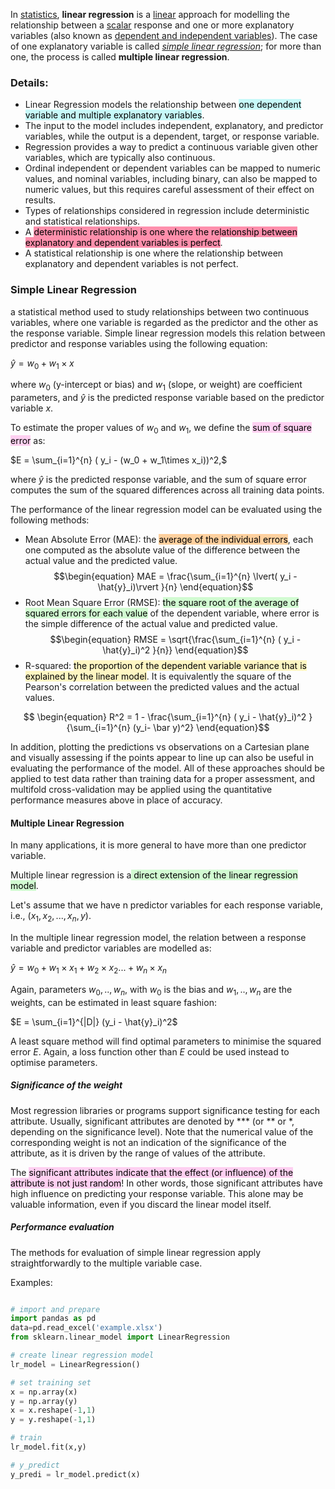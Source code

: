 
In [statistics](https://en.wikipedia.org/wiki/Statistics "Statistics"), **linear regression** is a [linear](https://en.wikipedia.org/wiki/Linearity "Linearity") approach for modelling the relationship between a [scalar](https://en.wikipedia.org/wiki/Scalar_(mathematics) "Scalar (mathematics)") response and one or more explanatory variables (also known as [dependent and independent variables](https://en.wikipedia.org/wiki/Dependent_and_independent_variables "Dependent and independent variables")). The case of one explanatory variable is called _[simple linear regression](https://en.wikipedia.org/wiki/Simple_linear_regression "Simple linear regression")_; for more than one, the process is called **multiple linear regression**.

### Details:

-   Linear Regression models the relationship between <mark style="background: #ABF7F7A6;">one dependent variable and multiple explanatory variables</mark>.
-   The input to the model includes independent, explanatory, and predictor variables, while the output is a dependent, target, or response variable.
-   Regression provides a way to predict a continuous variable given other variables, which are typically also continuous.
-   Ordinal independent or dependent variables can be mapped to numeric values, and nominal variables, including binary, can also be mapped to numeric values, but this requires careful assessment of their effect on results.
-   Types of relationships considered in regression include deterministic and statistical relationships.
-   A <mark style="background: #FF5582A6;">deterministic relationship is one where the relationship between explanatory and dependent variables is perfect</mark>.
-   A statistical relationship is one where the relationship between explanatory and dependent variables is not perfect.


### Simple Linear Regression

a statistical method used to study relationships between two continuous variables, where one variable is regarded as the predictor and the other as the response variable. Simple linear regression models this relation between predictor and response variables using the following equation:

$\hat{y} = w_0 + w_1\times x$

where $w_0$ (y-intercept or bias) and $w_1$ (slope, or weight) are coefficient parameters, and $\hat{y}$ is the predicted response variable based on the predictor variable $x$.

To estimate the proper values of $w_0$ and $w_1$, we define the <mark style="background: #FFB8EBA6;">sum of square error</mark> as:

$E = \sum_{i=1}^{n} ( y_i - (w_0 + w_1\times x_i))^2,$

where $\hat{y}$ is the predicted response variable, and the sum of square error computes the sum of the squared differences across all training data points.

The performance of the linear regression model can be evaluated using the following methods:

-   Mean Absolute Error (MAE): the <mark style="background: #FFB86CA6;">average of the individual errors</mark>, each one computed as the absolute value of the difference between the actual value and the predicted value.
$$\begin{equation} MAE = \frac{\sum_{i=1}^{n} \lvert( y_i - \hat{y}_i)\rvert }{n} \end{equation}$$
-   Root Mean Square Error (RMSE): <mark style="background: #BBFABBA6;">the square root of the average of squared errors for each value</mark> of the dependent variable, where error is the simple difference of the actual value and predicted value.
$$\begin{equation} RMSE = \sqrt{\frac{\sum_{i=1}^{n} ( y_i - \hat{y}_i)^2 }{n}} \end{equation}$$
-   R-squared: <mark style="background: #FFF3A3A6;">the proportion of the dependent variable variance that is explained by the linear model</mark>. It is equivalently the square of the Pearson's correlation between the predicted values and the actual values.

$$ \begin{equation} R^2 = 1 - \frac{\sum_{i=1}^{n} ( y_i - \hat{y}_i)^2 }{\sum_{i=1}^{n} (y_i- \bar y)^2} \end{equation}$$

In addition, plotting the predictions vs observations on a Cartesian plane and visually assessing if the points appear to line up can also be useful in evaluating the performance of the model. All of these approaches should be applied to test data rather than training data for a proper assessment, and multifold cross-validation may be applied using the quantitative performance measures above in place of accuracy.

#### Multiple Linear Regression

In many applications, it is more general to have more than one predictor variable.

Multiple linear regression is a<mark style="background: #BBFABBA6;"> direct extension of the linear regression model</mark>. 

Let's assume that we have n predictor variables for each response variable, i.e., $(x_1,x_2,...,x_n, y)$.

In the multiple linear regression model, the relation between a response variable and predictor variables are modelled as:

$\hat{y} = w_0 + w_1\times x_1 + w_2 \times x_2 ... + w_n \times x_n$

Again, parameters $w_0,.., w_n$, with  $w_0$ is the bias and $w_1,.., w_n$ are the weights, can be estimated in least square fashion:

$E = \sum_{i=1}^{|D|} (y_i - \hat{y}_i)^2$

A least square method will find optimal parameters to minimise the squared error $E$. Again, a loss function other than $E$ could be used instead to optimise parameters.

##### Significance of the weight

Most regression libraries or programs support significance testing for each attribute. Usually, significant attributes are denoted by *** (or ** or *, depending on the significance level). Note that the numerical value of the corresponding weight is not an indication of the significance of the attribute, as it is driven by the range of values of the attribute.

The <mark style="background: #FFB8EBA6;">significant attributes indicate that the effect (or influence) of the attribute is not just random</mark>! In other words, those significant attributes have high influence on predicting your response variable. This alone may be valuable information, even if you discard the linear model itself.

##### Performance evaluation

The methods for evaluation of simple linear regression apply straightforwardly to the multiple variable case.


Examples:

```python

# import and prepare
import pandas as pd
data=pd.read_excel('example.xlsx')
from sklearn.linear_model import LinearRegression

# create linear regression model
lr_model = LinearRegression()

# set training set
x = np.array(x)
y = np.array(y)
x = x.reshape(-1,1)
y = y.reshape(-1,1)

# train 
lr_model.fit(x,y)

# y_predict
y_predi = lr_model.predict(x)
```
